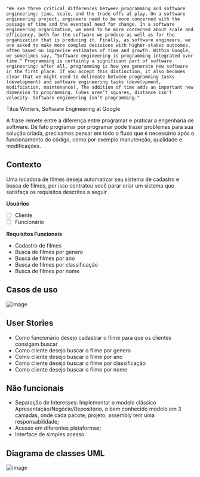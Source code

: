     "We see three critical differences between programming and software engineering: time, scale, and the trade-offs at play. On a software engineering project, engineers need to be more concerned with the passage of time and the eventual need for change. In a software engineering organization, we need to be more concerned about scale and efficiency, both for the software we produce as well as for the organization that is producing it. Finally, as software engineers, we are asked to make more complex decisions with higher-stakes outcomes, often based on imprecise estimates of time and growth. Within Google, we sometimes say, “Software engineering is programming integrated over time.” Programming is certainly a significant part of software engineering: after all, programming is how you generate new software in the first place. If you accept this distinction, it also becomes clear that we might need to delineate between programming tasks (development) and software engineering tasks (development, modification, maintenance). The addition of time adds an important new dimension to programming. Cubes aren’t squares, distance isn’t velocity. Software engineering isn’t programming."

Titus Winters, Software Engineering at Google

A frase remete entre a diferença entre programar e praticar a engenharia de software. De fato programar por programar pode trazer problemas para sua solução criada, precisamos pensar em todo o fluxo que é necessário após o funcionamento do código, como por exemplo manutenção, qualidade e modificações.


</div>

## Contexto

Uma locadora de filmes deseja automatizar seu sistema de cadastro e busca de filmes, por isso contratou você parar criar um sistema que satisfaça os requisitos descritos a seguir

**Usuários**

- [ ] Cliente
- [ ] Funcionário

**Requisitos Funcionais**
- Cadastro de filmes
- Busca de filmes por genero
- Busca de filmes por ano
- Busca de filmes por classificação
- Busca de filmes por nome


## Casos de uso
![image](https://user-images.githubusercontent.com/102003274/196293779-7aa50391-3111-4d00-8d3d-5a98e494e3ba.png)

## User Stories

- Como funcionário desejo cadastrar o filme para que os clientes consigam buscar
- Como cliente desejo buscar o filme por genero
- Como cliente desejo buscar o filme por ano
- Como cliente desejo buscar o filme por classificação
- Como cliente desejo buscar o filme por nome

## Não funcionais

- Separação de Interesses: Implementar o modelo clássico Apresentação/Negócio/Repositório, o bem conhecido modelo em 3 camadas, onde cada pacote, projeto, assembly tem uma responsabilidade;
- Acesso em diferentes plataformas;
- Interface de simples acesso.

## Diagrama de classes UML

![image](https://user-images.githubusercontent.com/102003274/196299421-a93d0d2a-12ec-4519-b4b1-b16cc0ad6acb.png)






